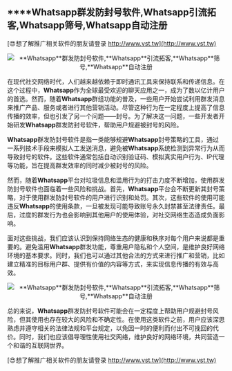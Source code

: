 ## ****Whatsapp**群发防封号软件,**Whatsapp**引流拓客,**Whatsapp**筛号,**Whatsapp**自动注册**

[😍想了解推广相关软件的朋友请登录 http://www.vst.tw](http://www.vst.tw)

 <center><img src="https://vst.tw/MP4/tuiguang/png/0.png" alt="**Whatsapp**群发防封号软件,**Whatsapp**引流拓客,**Whatsapp**筛号,**Whatsapp**自动注册"></center>

在现代社交网络时代，人们越来越依赖于即时通讯工具来保持联系和传递信息。在这个过程中，**Whatsapp**作为全球最受欢迎的聊天应用之一，成为了数以亿计用户的首选。然而，随着**Whatsapp**群组功能的普及，一些用户开始尝试利用群发消息来推广产品、服务或者进行其他营销活动。尽管这种行为在一定程度上提高了信息传播的效率，但也引发了另一个问题——封号。为了解决这一问题，一些开发者开始研发**Whatsapp**群发防封号软件，帮助用户规避被封号的风险。

**Whatsapp**群发防封号软件是指一类能够规避**Whatsapp**封号策略的工具，通过一系列技术手段来模拟人工发送消息，避免被**Whatsapp**系统检测到异常行为从而导致封号的软件。这些软件通常包括自动识别验证码、模拟真实用户行为、IP代理等功能，旨在提高群发效率的同时减少被封号的风险。

然而，随着**Whatsapp**平台对垃圾信息和滥用行为的打击力度不断增加，使用群发防封号软件也面临着一些风险和挑战。首先，**Whatsapp**平台会不断更新其封号策略，对于使用群发防封号软件的用户进行识别和处罚。其次，这些软件的使用可能违反**Whatsapp**的使用条款，一旦被发现可能导致账号永久封禁甚至法律责任。最后，过度的群发行为也会影响到其他用户的使用体验，对社交网络生态造成负面影响。

面对这些挑战，我们应该认识到保持网络生态的健康和秩序对每个用户来说都是重要的。避免滥用**Whatsapp**群发功能，尊重用户隐私和个人空间，是维护良好网络环境的基本要求。同时，我们也可以通过其他合法的方式来进行推广和营销，比如建立精准的目标用户群、提供有价值的内容等方式，来实现信息传播的有效与高效。

 <center><img src="https://vst.tw/MP4/tuiguang/png/2.png" alt="**Whatsapp**群发防封号软件,**Whatsapp**引流拓客,**Whatsapp**筛号,**Whatsapp**自动注册"></center>

总的来说，**Whatsapp**群发防封号软件可能会在一定程度上帮助用户规避封号风险，但其使用也存在较大的风险和不确定性。在使用这类软件之前，用户应该深思熟虑并遵守相关的法律法规和平台规定，以免因一时的便利而付出不可挽回的代价。同时，我们也应该倡导理性使用社交网络，维护良好的网络环境，共同营造一个和谐的互联网世界。

[😍想了解推广相关软件的朋友请登录 http://www.vst.tw](http://www.vst.tw)



